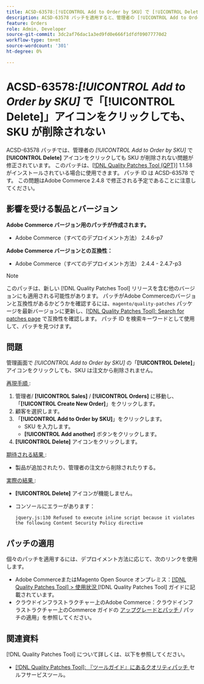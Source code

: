 ```yaml
---
title: ACSD-63578:[!UICONTROL Add to Order by SKU] で [!UICONTROL Delete] アイコンをクリックしても、SKU が削除されない
description: ACSD-63578 パッチを適用すると、管理者の [!UICONTROL Add to Order by SKU] の [!UICONTROL Delete] アイコンをクリックしても SKU が削除されないAdobe Commerceの問題が修正されます。
feature: Orders
role: Admin, Developer
source-git-commit: 3dc2af76dac1a3ed9fd0e666f1dfdf09077770d2
workflow-type: tm+mt
source-wordcount: '301'
ht-degree: 0%

---
```



# ACSD-63578:*[!UICONTROL Add to Order by SKU]* で「**[!UICONTROL Delete]**」アイコンをクリックしても、SKU が削除されない

ACSD-63578 パッチでは、管理者の *[!UICONTROL Add to Order by SKU]* で **[!UICONTROL Delete]** アイコンをクリックしても SKU が削除されない問題が修正されています。 このパッチは、[[!DNL Quality Patches Tool (QPT)]](/help/tools/quality-patches-tool/quality-patches-tool-to-self-serve-quality-patches.md) 1.1.58 がインストールされている場合に使用できます。 パッチ ID は ACSD-63578 です。 この問題はAdobe Commerce 2.4.8 で修正される予定であることに注意してください。

## 影響を受ける製品とバージョン

**Adobe Commerce バージョン用のパッチが作成されます。**

* Adobe Commerce（すべてのデプロイメント方法） 2.4.6-p7

**Adobe Commerce バージョンとの互換性：**

* Adobe Commerce（すべてのデプロイメント方法） 2.4.4 - 2.4.7-p3

>[!NOTE]
>
>このパッチは、新しい [!DNL Quality Patches Tool] リリースを含む他のバージョンにも適用される可能性があります。 パッチがAdobe Commerceのバージョンと互換性があるかどうかを確認するには、`magento/quality-patches` パッケージを最新バージョンに更新し、[[!DNL Quality Patches Tool]: Search for patches page](https://experienceleague.adobe.com/tools/commerce-quality-patches/index.html?lang=ja) で互換性を確認します。 パッチ ID を検索キーワードとして使用して、パッチを見つけます。

## 問題

管理画面で *[!UICONTROL Add to Order by SKU]* の「**[!UICONTROL Delete]**」アイコンをクリックしても、SKU は注文から削除されません。

<u> 再現手順 </u>:

1. 管理者/ **[!UICONTROL Sales]** / **[!UICONTROL Orders]** に移動し、「**[!UICONTROL Create New Order]**」をクリックします。
1. 顧客を選択します。
1. 「**[!UICONTROL Add to Order by SKU]**」をクリックします。
   * SKU を入力します。
   * **[!UICONTROL Add another]** ボタンをクリックします。
1. **[!UICONTROL Delete]** アイコンをクリックします。

<u> 期待される結果 </u>:

* 製品が追加されたり、管理者の注文から削除されたりする。

<u> 実際の結果 </u>:

* **[!UICONTROL Delete]** アイコンが機能しません。
* コンソールにエラーがあります：

  `jquery.js:130 Refused to execute inline script because it violates the following Content Security Policy directive`

## パッチの適用

個々のパッチを適用するには、デプロイメント方法に応じて、次のリンクを使用します。

* Adobe CommerceまたはMagento Open Source オンプレミス：[[!DNL Quality Patches Tool] > 使用状況 ](/help/tools/quality-patches-tool/usage.md) [!DNL Quality Patches Tool] ガイドに記載されています。
* クラウドインフラストラクチャー上のAdobe Commerce：クラウドインフラストラクチャー上のCommerce ガイドの [ アップグレードとパッチ ](https://experienceleague.adobe.com/docs/commerce-cloud-service/user-guide/develop/upgrade/apply-patches.html?lang=ja)/ パッチの適用」を参照してください。

## 関連資料

[!DNL Quality Patches Tool] について詳しくは、以下を参照してください。

* [[!DNL Quality Patches Tool]: 『ツールガイド』にあるクオリティパッチ ](/help/tools/quality-patches-tool/quality-patches-tool-to-self-serve-quality-patches.md) セルフサービスツール。
